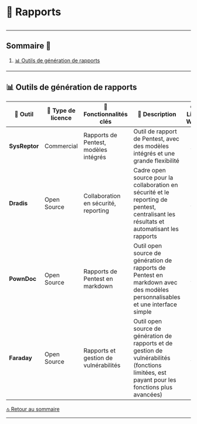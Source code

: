 <div style="display: flex; align-items: center; justify-content: space-between;">
  <h1>📑 Rapports</h1>
</div>

---

## Sommaire 📖 <a id="sommaire"></a>
1. [📊 Outils de génération de rapports](#outils-generation-rapports)

---

## 📊 Outils de génération de rapports <a id="outils-generation-rapports"></a>

| 🌟 **Outil** | 🔑 **Type de licence** | 🚀 **Fonctionnalités clés** | 📝 **Description** | 🌐 **Lien Web** |
|---|---|---|---|---|
| **SysReptor** | Commercial | Rapports de Pentest, modèles intégrés | Outil de rapport de Pentest, avec des modèles intégrés et une grande flexibilité | <div align="center"><a href="https://dudix.tech/sysreptor/">🔗</a></div> |
| **Dradis** | Open Source | Collaboration en sécurité, reporting | Cadre open source pour la collaboration en sécurité et le reporting de pentest, centralisant les résultats et automatisant les rapports | <div align="center"><a href="https://dradis.com/ce/">🔗</a></div> |
| **PownDoc** | Open Source | Rapports de Pentest en markdown | Outil open source de génération de rapports de Pentest en markdown avec des modèles personnalisables et une interface simple | <div align="center"><a href="https://github.com/toniblyx/pownboard">🔗</a></div> |
| **Faraday** | Open Source | Rapports et gestion de vulnérabilités | Outil open source de génération de rapports et de gestion de vulnérabilités (fonctions limitées, est payant pour les fonctions plus avancées) | <div align="center"><a href="https://github.com/infobyte/faraday">🔗</a></div> |

[🔝 Retour au sommaire](#sommaire)

---

